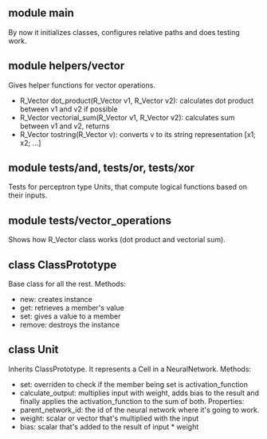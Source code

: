 ## module main
By now it initializes classes, configures relative paths and does testing work.

## module helpers/vector
Gives helper functions for vector operations.
* R_Vector dot_product(R_Vector v1, R_Vector v2): calculates dot product between v1 and v2 if possible
* R_Vector vectorial_sum(R_Vector v1, R_Vector v2): calculates sum between v1 and v2, returns  
* R_Vector tostring(R_Vector v): converts v to its string representation [x1; x2; ...]

## module tests/and, tests/or, tests/xor
Tests for perceptron type Units, that compute logical functions based on their inputs.

## module tests/vector_operations
Shows how R_Vector class works (dot product and vectorial sum).

## class ClassPrototype
Base class for all the rest.
Methods:
* new: creates instance
* get: retrieves a member's value
* set: gives a value to a member
* remove: destroys the instance

## class Unit
Inherits ClassPrototype.
It represents a Cell in a NeuralNetwork.
Methods:
* set: overriden to check if the member being set is activation_function
* calculate_output: multiplies input with weight, adds bias to the result and finally applies the activation_function to the sum of both.
Properties:
* parent_network_id: the id of the neural network where it's going to work.
* weight: scalar or vector that's multiplied with the input
* bias: scalar that's added to the result of input * weight